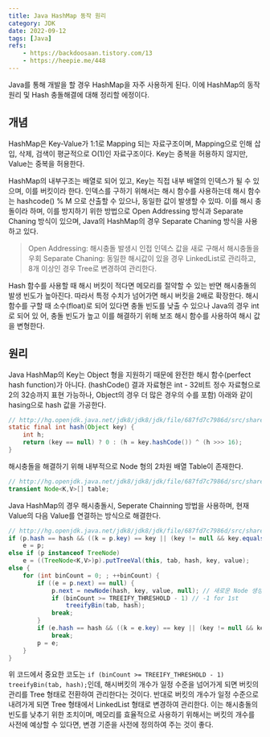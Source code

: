 ```yaml
---
title: Java HashMap 동작 원리
category: JDK
date: 2022-09-12
tags: [Java]
refs:
    - https://backdoosaan.tistory.com/13
    - https://heepie.me/448
---
```


Java를 통해 개발을 할 경우 HashMap을 자주 사용하게 된다. 이에 HashMap의 동작 원리 및 Hash 충돌해결에 대해 정리할 에정이다.

## 개념

HashMap은 Key-Value가 1:1로 Mapping 되는 자료구조이며, Mapping으로 인해 삽입, 삭제, 검색이 평균적으로 O(1)인 자료구조이다.
Key는 중복을 허용하지 않지만, Value는 중복을 허용한다.

HashMap의 내부구조는 배열로 되어 있고, Key는 직접 내부 배열의 인덱스가 될 수 있으며, 이를 버킷이라 한다.
인덱스를 구하기 위해서는 해시 함수를 사용하는데 해시 함수는 hashcode() % M 으로 산출할 수 있으나, 동일한 값이 발생할 수 있따.
이를 해시 충돌이라 하며, 이를 방지하기 위한 방법으로 Open Addressing 방식과 Separate Chaning 방식이 있으며, Java의 HashMap의 경우
Separate Chaning 방식을 사용하고 있다.

> Open Addressing: 해시충돌 발생시 인접 인덱스 값을 새로 구해서 해시충돌을 우회
> Separate Chaning: 동일한 해시값이 있을 경우 LinkedList로 관리하고, 8개 이상인 경우 Tree로 변경하여 관리한다.

Hash 함수를 사용할 때 해시 버킷이 적다면 메모리를  절약할 수 있는 반면 해시충돌의 발생 빈도가 높아진다. 따라서 특정 수치가 넘어가면
해시 버킷을 2배로 확장한다. 해시함수를 구할 때 소수(float)로 되어 있다면 충돌 빈도를 낮출 수 있으나 Java의 경우 int로 되어 있
어, 충돌 빈도가 높고 이를 해결하기 위해 보조 해시 함수를 사용하여 해시 값을 변형한다.

## 원리

Java HashMap의 Key는 Object 형을 지원하기 때문에 완전한 해시 함수(perfect hash function)가 아니다.
(hashCode() 결과 자료형은 int - 32비트 정수 자료형으로 2의 32승까지 표현 가능하나, Object의 경우 더 많은 경우의 수를 포함)
아래와 같이 hasing으로 hash 값을 가공한다.
```java
// http://hg.openjdk.java.net/jdk8/jdk8/jdk/file/687fd7c7986d/src/share/classes/java/util/HashMap.java#l336
static final int hash(Object key) {
	int h;
	return (key == null) ? 0 : (h = key.hashCode()) ^ (h >>> 16);
}
```

해시충돌을 해결하기 위해 내부적으로 Node 형의 2차원 배열 Table이 존재한다.
```java
// http://hg.openjdk.java.net/jdk8/jdk8/jdk/file/687fd7c7986d/src/share/classes/java/util/HashMap.java#l395
transient Node<K,V>[] table;
```

Java HashMap의 경우 해시충돌시, Seperate Chainning 방법을 사용하며, 현재 Value의 다음 Value를 연결하는 방식으로 해결한다.
```java
// http://hg.openjdk.java.net/jdk8/jdk8/jdk/file/687fd7c7986d/src/share/classes/java/util/HashMap.java#l641
if (p.hash == hash && ((k = p.key) == key || (key != null && key.equals(k))))
	e = p;
else if (p instanceof TreeNode)
	e = ((TreeNode<K,V>)p).putTreeVal(this, tab, hash, key, value);
else {
	for (int binCount = 0; ; ++binCount) {
		if ((e = p.next) == null) {
			p.next = newNode(hash, key, value, null); // 새로운 Node 생성해 연결
			if (binCount >= TREEIFY_THRESHOLD - 1) // -1 for 1st
				treeifyBin(tab, hash);
			break;
		}
		if (e.hash == hash && ((k = e.key) == key || (key != null && key.equals(k))))
			break;
		p = e;
	}
}
``` 
위 코드에서 중요한 코도는 `if (binCount >= TREEIFY_THRESHOLD - 1) treeifyBin(tab, hash);`인데,
해시버킷의 개수가 일정 수준을 넘어가게 되면 버킷의 관리를 Tree 형태로 전환하여 관리한다는 것이다. 반대로 버킷의 개수가
일정 수준으로 내려가게 되면 Tree 형태에서 LinkedList 형태로 변경하여 관리한다. 이는 해시충돌의 빈도를 낮추기 위한 조치이며,
메모리를 효율적으로 사용하기 위해서는 버킷의 개수를 사전에 예상할 수 있다면, 변경 기준을 사전에 정의하여 주는 것이 좋다.
